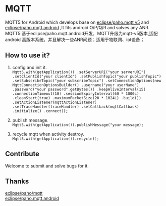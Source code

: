 # MQTT
MQTT5 for Android which develops base on [eclipse/paho.mqtt v5](https://github.com/eclipse/paho.mqtt.java)  and [eclipse/paho.mqtt.android](https://github.com/eclipse/paho.mqtt.android) ,It fits android O/P/Q/R and solves any ANR.  
MQTT5 基于eclipse/paho.mqtt.android开发，MQTT升级为mqtt-v5版本,适配android 高版本系统，并且解决一些ANR问题；适用于物联网、iot设备；

## How to use it?
1. config and init it.  
``
       Mqtt5.with(getApplication())
                .setServerURI("your serverURI")
                .setClientId("your clientId")
                .setPublishTopic("your publishTopic")
                .setSubscribeTopic("your subscribeTopic")
                .setConnectionOptions(new MqttConnectionOptionsBuilder()
                        .username("your userName")
                        .password("your password".getBytes())
                        .keepAliveInterval(15)
                        .connectionTimeout(10)
                        .sessionExpiryInterval(60 * 1000L)
                        .cleanStart(true)
                        .maximumPacketSize(20 * 1024L)
                        .build())
                        .setActionListener(mqttActionListener)
                        .setTraceHandler(traceHandler)
                        .setCallback(mqttCallback)
                        .initialize()
                        .connect();
``
   
2. publish message.  
``
      Mqtt5.with(getApplication()).publishMessage("your message);   
``
   
3. recycle mqtt when activity destroy.  
``
     Mqtt5.with(getApplication()).recycle();
``
   
## Contribute

Welcome to submit and solve bugs for it.

## Thanks
[eclipse/paho/mqtt](https://github.com/eclipse/paho.mqtt.java)   
[eclipse/paho.mqtt.android](https://github.com/eclipse/paho.mqtt.android)  